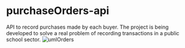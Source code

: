 # purchaseOrders-api
API to record purchases made by each buyer. The project is being developed to solve a real problem of recording transactions in a public school sector.
![umlOrders](https://github.com/miriafassarella/purchaseOrders-api/assets/43910212/c6511400-fdbb-4438-bc5c-e14b5a2f2172)
